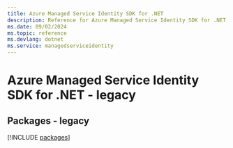 ```yaml
---
title: Azure Managed Service Identity SDK for .NET
description: Reference for Azure Managed Service Identity SDK for .NET
ms.date: 09/02/2024
ms.topic: reference
ms.devlang: dotnet
ms.service: managedserviceidentity
---
```

# Azure Managed Service Identity SDK for .NET - legacy
## Packages - legacy
[!INCLUDE [packages](managed-service-identity-index.md)]